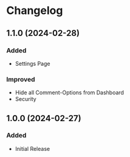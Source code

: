 # Changelog

## 1.1.0 (2024-02-28)

### Added

- Settings Page

### Improved

- Hide all Comment-Options from Dashboard
- Security

## 1.0.0 (2024-02-27)

### Added

- Initial Release
